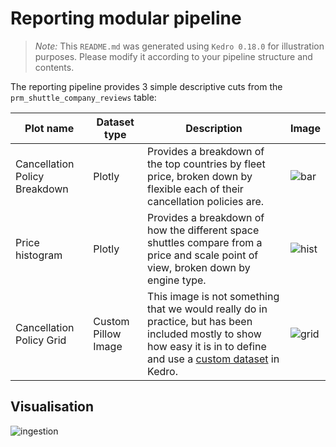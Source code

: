# Reporting modular pipeline

> *Note:* This `README.md` was generated using `Kedro 0.18.0` for illustration purposes. Please modify it according to your pipeline structure and contents.

The reporting pipeline provides 3 simple descriptive cuts from the `prm_shuttle_company_reviews` table:

|Plot name|Dataset type|Description|Image|
|-|-|-|-|
|Cancellation Policy Breakdown|Plotly|Provides a breakdown of the top countries by fleet price, broken down by flexible each of their cancellation policies are.|![bar](../../../../.tours/images/bar_chart.png)|
|Price histogram|Plotly|Provides a breakdown of how the different space shuttles compare from a price and scale point of view, broken down by engine type. |![hist](../../../../.tours/images/histogram.png)|
|Cancellation Policy Grid|Custom Pillow Image|This image is not something that we would really do in practice, but has been included mostly to show how easy it is in to define and use a [custom dataset](https://kedro.readthedocs.io/en/stable/07_extend_kedro/03_custom_datasets.html) in Kedro. |![grid](../../../../.tours/images/grid.png)|

## Visualisation

![ingestion](../../../../.tours/images/reporting.png)
